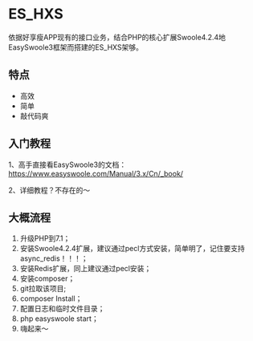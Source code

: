 # ES_HXS
依据好享瘦APP现有的接口业务，结合PHP的核心扩展Swoole4.2.4地EasySwoole3框架而搭建的ES_HXS架够。

## 特点
- 高效
- 简单
- 敲代码爽

## 入门教程

1、高手直接看EasySwoole3的文档：https://www.easyswoole.com/Manual/3.x/Cn/_book/

2、详细教程？不存在的～

## 大概流程
1. 升级PHP到7.1；
2. 安装Swoole4.2.4扩展，建议通过pecl方式安装，简单明了，记住要支持async_redis！！！；
3. 安装Redis扩展，同上建议通过pecl安装；
4. 安装composer；
5. git拉取该项目;
6. composer Install；
7. 配置日志和临时文件目录；
8. php easyswoole start；
9. 嗨起来～